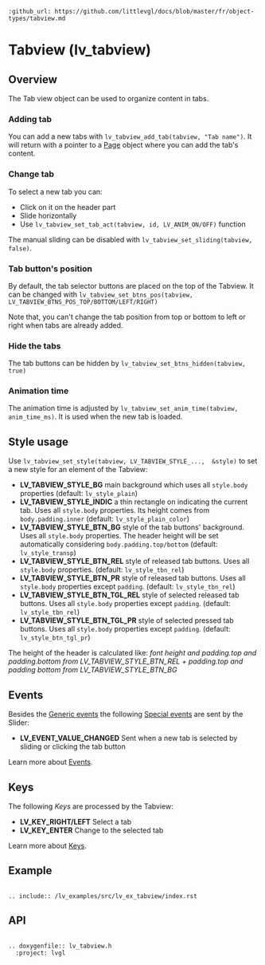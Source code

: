 ```eval_rst
:github_url: https://github.com/littlevgl/docs/blob/master/fr/object-types/tabview.md
```
# Tabview (lv_tabview)

## Overview

The Tab view object can be used to organize content in tabs. 

### Adding tab
You can add a new tabs with `lv_tabview_add_tab(tabview, "Tab name")`. It will return with a pointer to a [Page](/object-types/page) object where you can add the tab's content.

### Change tab
To select a new tab you can:
- Click on it on the header part
- Slide horizontally 
- Use `lv_tabview_set_tab_act(tabview, id, LV_ANIM_ON/OFF)` function

The manual sliding can be disabled with `lv_tabview_set_sliding(tabview, false)`.

### Tab button's position

By default, the tab selector buttons are placed on the top of the Tabview. It can be changed with `lv_tabview_set_btns_pos(tabview, LV_TABVIEW_BTNS_POS_TOP/BOTTOM/LEFT/RIGHT)`

Note that, you can't change the tab position from top or bottom to left or right when tabs are already added.


### Hide the tabs

The tab buttons can be hidden by `lv_tabview_set_btns_hidden(tabview, true)`

### Animation time

The animation time is adjusted by `lv_tabview_set_anim_time(tabview, anim_time_ms)`. It is used when the new tab is loaded.

## Style usage

Use `lv_tabview_set_style(tabview, LV_TABVIEW_STYLE_...,  &style)` to set a new style for an element of the Tabview:

- **LV_TABVIEW_STYLE_BG** main background which uses all `style.body` properties (default: `lv_style_plain`)
- **LV_TABVIEW_STYLE_INDIC** a thin rectangle on indicating the current tab. Uses all `style.body` properties. Its height comes from `body.padding.inner` (default: `lv_style_plain_color`)
- **LV_TABVIEW_STYLE_BTN_BG** style of the tab buttons' background. Uses all `style.body` properties. The header height will be set automatically considering `body.padding.top/bottom` (default: `lv_style_transp`)
- **LV_TABVIEW_STYLE_BTN_REL** style of released tab buttons. Uses all `style.body` properties.  (default: `lv_style_tbn_rel`)
- **LV_TABVIEW_STYLE_BTN_PR** style of released tab buttons. Uses all `style.body` properties except `padding`.  (default: `lv_style_tbn_rel`)
- **LV_TABVIEW_STYLE_BTN_TGL_REL** style of selected released tab buttons. Uses all `style.body` properties except `padding`.  (default: `lv_style_tbn_rel`)
- **LV_TABVIEW_STYLE_BTN_TGL_PR** style of selected pressed tab buttons. Uses all `style.body` properties except `padding`.  (default: `lv_style_btn_tgl_pr`)

The height of the header is calculated like:
*font height and padding.top and padding.bottom from LV_TABVIEW_STYLE_BTN_REL + padding.top and padding bottom from LV_TABVIEW_STYLE_BTN_BG*

## Events
Besides the [Generic events](/overview/event.html#generic-events) the following [Special events](/overview/event.html#special-events) are sent by the Slider:
- **LV_EVENT_VALUE_CHANGED** Sent when a new tab is selected by sliding or clicking the tab button

Learn more about [Events](/overview/event).

## Keys

The following *Keys* are processed by the Tabview:
- **LV_KEY_RIGHT/LEFT** Select a tab
- **LV_KEY_ENTER** Change to the selected tab

Learn more about [Keys](/overview/indev).


## Example

```eval_rst

.. include:: /lv_examples/src/lv_ex_tabview/index.rst

```

## API 

```eval_rst

.. doxygenfile:: lv_tabview.h
  :project: lvgl
        
```
